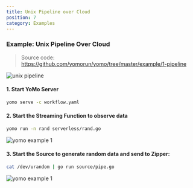```yaml
---
title: Unix Pipeline over Cloud
position: 7
category: Examples
---
```


### Example: Unix Pipeline Over Cloud

> Source code: https://github.com/yomorun/yomo/tree/master/example/1-pipeline

![unix pipeline](https://camo.githubusercontent.com/503f1530b37edae07670bfc02bbd7eb34b406fc2027a59849f6741521d612373/68747470733a2f2f646f63732e796f6d6f2e72756e2f312e352f7468652d6c696e75782d70726f6772616d6d696e672d696e746572666163652e706e67)

#### 1. Start YoMo Server

```bash
yomo serve -c workflow.yaml
```

#### 2. Start the Streaming Function to observe data

```bash
yomo run -n rand serverless/rand.go
```

![yomo example 1](https://camo.githubusercontent.com/1c43d77fdad1e58c5890f03bc1d99ee89e78ac190b25f28aa2ee0958c62b15b8/68747470733a2f2f646f63732e796f6d6f2e72756e2f312e352f322d73666e322e706e67)

#### 3. Start the Source to generate random data and send to Zipper:

```bash
cat /dev/urandom | go run source/pipe.go
```

![yomo example 1](https://camo.githubusercontent.com/19722e58e82b8acc2f5d5bde36c28d52a0584ed4488ef12734e343ec67ed9c68/68747470733a2f2f646f63732e796f6d6f2e72756e2f312e352f332d736f757263652e706e67)
